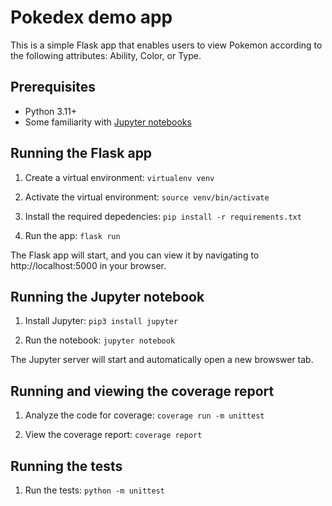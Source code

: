 # Pokedex demo app

This is a simple Flask app that enables users to view Pokemon according to the following attributes: Ability, Color, or Type.

## Prerequisites

* Python 3.11+
* Some familiarity with [Jupyter notebooks](https://jupyter.org/install)

## Running the Flask app

1. Create a virtual environment: `virtualenv venv`

2. Activate the virtual environment: `source venv/bin/activate`

3. Install the required depedencies: `pip install -r requirements.txt` 

4. Run the app: `flask run`

The Flask app will start, and you can view it by navigating to http://localhost:5000 in your browser.

## Running the Jupyter notebook

1. Install Jupyter: `pip3 install jupyter`

2. Run the notebook: `jupyter notebook`

The Jupyter server will start and automatically open a new browswer tab.

## Running and viewing the coverage report

1. Analyze the code for coverage: `coverage run -m unittest`

2. View the coverage report: `coverage report`

## Running the tests

1. Run the tests: `python -m unittest`


